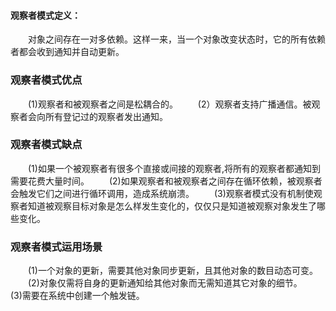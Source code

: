 #### 观察者模式定义：
&emsp;&emsp;对象之间存在一对多依赖。这样一来，当一个对象改变状态时，它的所有依赖者都会收到通知并自动更新。

### 观察者模式优点
&emsp;&emsp;(1)观察者和被观察者之间是松耦合的。
&emsp;&emsp;(2）观察者支持广播通信。被观察者会向所有登记过的观察者发出通知。

### 观察者模式缺点
&emsp;&emsp;(1)如果一个被观察者有很多个直接或间接的观察者,将所有的观察者都通知到需要花费大量时间。
&emsp;&emsp;(2)如果观察者和被观察者之间存在循环依赖，被观察者会触发它们之间进行循环调用，造成系统崩溃。
&emsp;&emsp;(3)观察者模式没有机制使观察者知道被观察目标对象是怎么样发生变化的，仅仅只是知道被观察对象发生了哪些变化。

### 观察者模式运用场景
&emsp;&emsp;(1)一个对象的更新，需要其他对象同步更新，且其他对象的数目动态可变。
&emsp;&emsp;(2)对象仅需将自身的更新通知给其他对象而无需知道其它对象的细节。
&emsp;&emsp;(3)需要在系统中创建一个触发链。